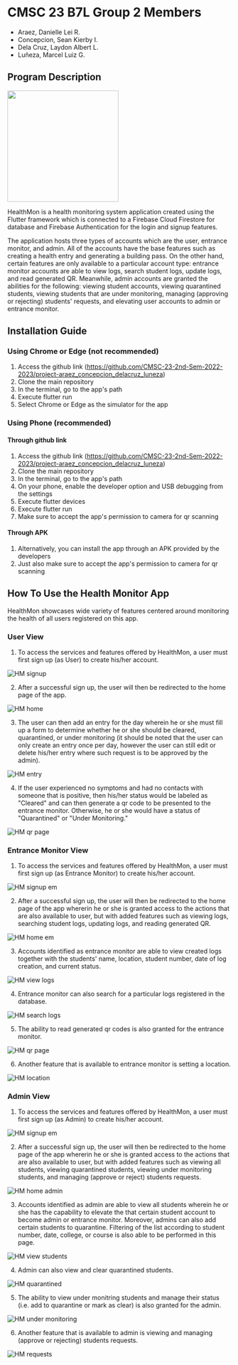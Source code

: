 # CMSC 23 B7L Group 2 Members
- Araez, Danielle Lei R.  
- Concepcion, Sean Kierby I.  
- Dela Cruz, Laydon Albert L.  
- Luñeza, Marcel Luiz G.  


## Program Description
<img src="https://github.com/CMSC-23-2nd-Sem-2022-2023/project-araez_concepcion_delacruz_luneza/assets/125255946/e2693622-7ec2-4526-83f7-fa92ed51bde4" data-canonical-src="https://github.com/CMSC-23-2nd-Sem-2022-2023/project-araez_concepcion_delacruz_luneza/assets/125255946/e2693622-7ec2-4526-83f7-fa92ed51bde4" width="250" height="250" />

HealthMon is a health monitoring system application created using the Flutter framework which is connected to a Firebase Cloud Firestore for database and Firebase Authentication for the login and signup features.

The application hosts three types of accounts which are the user, entrance monitor, and admin. All of the accounts have the base features such as creating a health entry and generating a building pass. On the other hand, certain features are only available to a particular account type: entrance monitor accounts are able to view logs, search student logs, update logs, and read generated QR. Meanwhile, admin accounts are granted the abilities for the following: viewing student accounts, viewing quarantined students, viewing students that are under monitoring, managing (approving or rejecting) students' requests, and elevating user accounts to admin or entrance monitor.


## Installation Guide
### Using Chrome or Edge (not recommended) 
1. Access the github link (https://github.com/CMSC-23-2nd-Sem-2022-2023/project-araez_concepcion_delacruz_luneza)
2. Clone the main repository
3. In the terminal, go to the app's path
4. Execute flutter run
5. Select Chrome or Edge as the simulator for the app

### Using Phone (recommended)
#### Through github link
1. Access the github link (https://github.com/CMSC-23-2nd-Sem-2022-2023/project-araez_concepcion_delacruz_luneza)
2. Clone the main repository
3. In the terminal, go to the app's path
4. On your phone, enable the developer option and USB debugging from the settings
5. Execute flutter devices
6. Execute flutter run
7. Make sure to accept the app's permission to camera for qr scanning

#### Through APK
1. Alternatively, you can install the app through an APK provided by the developers
2. Just also make sure to accept the app's permission to camera for qr scanning


## How To Use the Health Monitor App
HealthMon showcases wide variety of features centered around monitoring the health of all users registered on this app.

### User View
1. To access the services and features offered by HealthMon, a user must first sign up (as User) to create his/her account.

![HM signup](https://github.com/CMSC-23-2nd-Sem-2022-2023/project-araez_concepcion_delacruz_luneza/assets/125255946/14352dd1-5260-4e49-a68b-901765904171)


2. After a successful sign up, the user will then be redirected to the home page of the app.

![HM home](https://github.com/CMSC-23-2nd-Sem-2022-2023/project-araez_concepcion_delacruz_luneza/assets/125255946/387afd21-c0db-4053-8428-9681ea6be1ef)


3. The user can then add an entry for the day wherein he or she must fill up a form to determine whether he or she should be cleared, quarantined, or under monitoring (it should be noted that the user can only create an entry once per day, however the user can still edit or delete his/her entry where such request is to be approved by the admin).

![HM entry](https://github.com/CMSC-23-2nd-Sem-2022-2023/project-araez_concepcion_delacruz_luneza/assets/125255946/5a723f2f-c4a9-4f3e-98d9-bc9662f46fe8)


4. If the user experienced no symptoms and had no contacts with someone that is positive, then his/her status would be labeled as "Cleared" and can then generate a qr code to be presented to the entrance monitor. Otherwise, he or she would have a status of "Quarantined" or "Under Monitoring."

![HM qr page](https://github.com/CMSC-23-2nd-Sem-2022-2023/project-araez_concepcion_delacruz_luneza/assets/125255946/3f5ecab5-18cb-411a-bdec-b581ab5f5a1d)


### Entrance Monitor View
1. To access the services and features offered by HealthMon, a user must first sign up (as Entrance Monitor) to create his/her account.

![HM signup em](https://github.com/CMSC-23-2nd-Sem-2022-2023/project-araez_concepcion_delacruz_luneza/assets/125255946/926fedae-9bf8-4bae-b389-229129b59fb1)


2. After a successful sign up, the user will then be redirected to the home page of the app whererin he or she is granted access to the actions that are also available to user, but with added features such as viewing logs, searching student logs, updating logs, and reading generated QR.

![HM home em](https://github.com/CMSC-23-2nd-Sem-2022-2023/project-araez_concepcion_delacruz_luneza/assets/125255946/d05180ee-ed8f-4dbd-bd6c-18066954fea6)


3. Accounts identified as entrance monitor are able to view created logs together with the students' name, location, student number, date of log creation, and current status.

![HM view logs](https://github.com/CMSC-23-2nd-Sem-2022-2023/project-araez_concepcion_delacruz_luneza/assets/125255946/083a4184-3e8b-41ed-9fee-cd296099cbb8)


4. Entrance monitor can also search for a particular logs registered in the database.

![HM search logs](https://github.com/CMSC-23-2nd-Sem-2022-2023/project-araez_concepcion_delacruz_luneza/assets/125255946/1850cefd-462c-46b5-9cd9-cd8aa4d8b093)


5. The ability to read generated qr codes is also granted for the entrance monitor.

![HM qr page](https://github.com/CMSC-23-2nd-Sem-2022-2023/project-araez_concepcion_delacruz_luneza/assets/125255946/fdd41f2c-20c9-4629-b4af-ab00f41b171e)


6. Another feature that is available to entrance monitor is setting a location.

![HM location](https://github.com/CMSC-23-2nd-Sem-2022-2023/project-araez_concepcion_delacruz_luneza/assets/125255946/1fa5e42f-638e-4b2f-8ede-a5acebbf9bbf)


### Admin View
1. To access the services and features offered by HealthMon, a user must first sign up (as Admin) to create his/her account.

![HM signup em](https://github.com/CMSC-23-2nd-Sem-2022-2023/project-araez_concepcion_delacruz_luneza/assets/125255946/926fedae-9bf8-4bae-b389-229129b59fb1)


2. After a successful sign up, the user will then be redirected to the home page of the app whererin he or she is granted access to the actions that are also available to user, but with added features such as viewing all students, viewing quarantined students, viewing under monitoring students, and managing (approve or reject) students requests.

![HM home admin](https://github.com/CMSC-23-2nd-Sem-2022-2023/project-araez_concepcion_delacruz_luneza/assets/125255946/0253627d-8df6-442e-8785-a24bc023e0cf)


3. Accounts identified as admin are able to view all students wherein he or she has the capability to elevate the that certain student account to become admin or entrance monitor. Moreover, admins can also add certain students to quarantine. Filtering of the list according to student number, date, college, or course is also able to be performed in this page.

![HM view students](https://github.com/CMSC-23-2nd-Sem-2022-2023/project-araez_concepcion_delacruz_luneza/assets/125255946/78d99df8-0723-4f71-ae53-73ddf551ab59)


4. Admin can also view and clear quarantined students. 

![HM quarantined](https://github.com/CMSC-23-2nd-Sem-2022-2023/project-araez_concepcion_delacruz_luneza/assets/125255946/38114ff8-8654-43b5-82d1-8de2033cf1c4)


5. The ability to view under monitring students and manage their status (i.e. add to quarantine or mark as clear) is also granted for the admin. 

![HM under monitoring](https://github.com/CMSC-23-2nd-Sem-2022-2023/project-araez_concepcion_delacruz_luneza/assets/125255946/ca915a42-6825-481c-be22-9e265c502223)


6. Another feature that is available to admin is viewing and managing (approve or rejecting) students requests.

![HM requests](https://github.com/CMSC-23-2nd-Sem-2022-2023/project-araez_concepcion_delacruz_luneza/assets/125255946/e25850b7-4379-4c5e-b945-7171903bcf79)




